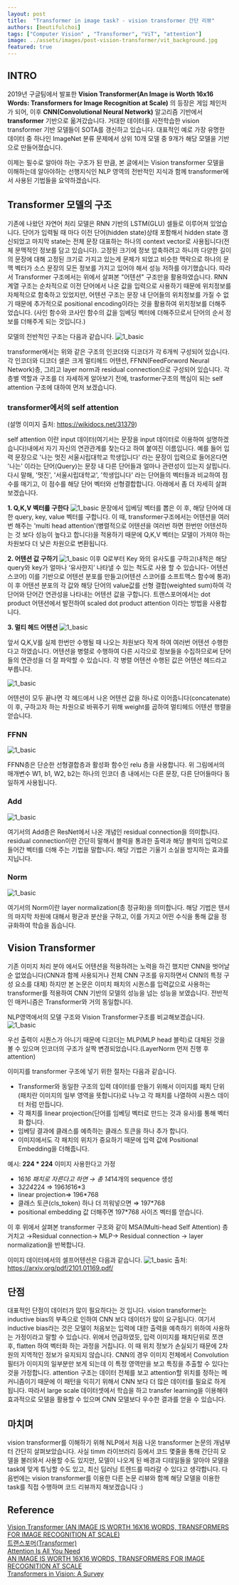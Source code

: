 ```yaml
---
layout: post
title:  "Transformer in image task? - vision transformer 간단 리뷰"
authors: [beutifulchoi]
tags: ["Computer Vision" , "Transformer", "ViT", "attention"]
image: ../assets/images/post-vision-transformer/vit_background.jpg
featured: true
---
```


## INTRO

2019년 구글팀에서 발표한 **Vision Transformer(An Image is Worth 16x16 Words: Transformers for Image Recognition at Scale)** 의 등장은 게임 체인저가 되어, 이후 **CNN(Convolutional Neural Network)** 알고리즘 기반에서 **transformer** 기반으로 옮겨갔습니다. 거대한 데이터를 사전학습한 vision transformer 기반 모델들이 SOTA를 갱신하고 있습니다. 대표적인 예로 가장 유명한 데이터 중 하나인 ImageNet 분류 문제에서 상위 10개 모델 중 9개가 해당 모델을 기반으로 만들어졌습니다.

이제는 필수로 알아야 하는 구조가 된 만큼, 본 글에서는 Vision transformer 모델을 이해하는데 알아야하는 선행지식인 NLP 영역의 전반적인 지식과 함께 transformer에서 사용된 기법들을 요약하겠습니다.

## Transformer 모델의 구조

기존에 나왔던 자연어 처리 모델은 RNN 기반의 LSTM(GLU) 셀들로 이루어져 있었습니다. 단어가 입력될 때 마다 이전 단어(hidden state)상태 포함해서 hidden state 갱신되었고 마지막 state는 전체 문장 대표하는 하나의 context vector로 사용됩니다(전체 문맥적인 정보를 담고 있습니다). 고정된 크기에 정보 압축하려고 하니까 다양한 길이의 문장에 대해 고정된 크기로 가지고 있는게 문제가 되었고 비슷한 맥락으로 하나의 문맥 벡터가 소스 문장의 모든 정보를 가지고 있어야 해서 성능 저하를 야기했습니다. 따라서 Transformer 구조에서는 위에서 살펴본 "어텐션" 구조만을 활용하였습니다. RNN 계열 구조는 순차적으로 이전 단어에서 나온 값을 입력으로 사용하기 때문에 위치정보를 자체적으로 함축하고 있었지만, 어텐션 구조는 문장 내 단어들의 위치정보를 가질 수 없기 때문에 추가적으로 positional encoding이라는 것을 활용하여 위치정보를 더해주었습니다.
(사인 함수와 코사인 함수의 값을 임베딩 벡터에 더해주므로서 단어의 순서 정보를 더해주게 되는 것입니다.)

모델의 전반적인 구조는 다음과 같습니다.
![1_basic](../assets/images/post-vision-transformer/transformer_model.JPG)

transformer에서는 위와 같은 구조의 인코더와 디코더가 각 6개씩 구성되어 있습니다.
각 인코더와 디코더 셀은 크게 멀티헤드 어텐션, FFNN(FeedForword Neural Network)층, 그리고 layer norm과 residual connection으로 구성되어 있습니다. 
각 층별 역할과 구조를 더 자세하게 알아보기 전에, trasformer구조의 핵심이 되는 self attention 구조에 대하여 먼저 보겠습니다.

### transformer에서의 self attention 
(설명 이미지 출처: https://wikidocs.net/31379)

self attention 이란 input 데이터(여기서는 문장을 input 데이터로 이용하여 설명하겠습니다)내에서 자기 자신의 연관관계를 찾는다고 하여 붙여진 이름입니다. 
예를 들어 입력 문장으로 '나는 멋진 서울시립대학교 학생입니다' 라는 문장이 입력으로 들어온다면 '나는' 이라는 단어(Query)는 문장 내 다른 단어들과 얼마나 관련성이 있는지 살핍니다. 다시 말해, '멋진', '서울시립대학교', '학생입니다' 라는 단어들의 벡터들과 비교하여 점수를 매기고, 이 점수를 해당 단어 벡터와 선형결합합니다. 아래에서 좀 더 자세히 살펴보겠습니다.

**1. Q,K,V 벡터를 구한다**
![1_basic](../assets/images/post-vision-transformer/qkv.JPG)
문장에서 임베딩 벡터를 뽑은 이 후, 해당 단어에 대한 query, key, value 벡터를 구합니다. 이 때, transformer구조에서는 어텐션을 여러번 해주는 'multi head attention'(병렬적으로 어텐션을 여러번 하면 한번만 어텐션하는 것 보다 성능이 높다고 합니다)을 적용하기 때문에 Q,K,V 벡터는 모델이 가져야 하는 차원보다 더 낮은 차원으로 변환됩니다. 

**2. 어텐션 값 구하기**
![1_basic](../assets/images/post-vision-transformer/att_value.JPG)
이후 Q로부터 Key 와의 유사도를 구하고(내적은 해당 query와 key가 얼마나 ‘유사한지’ 나타낼 수 있는 척도로 사용 할 수 있습니다- 어텐션 스코어) 이를 기반으로 어텐션 분포를 만들고(어텐션 스코어를 소프트맥스 함수에 통과)이 후 어텐션 분포의 각 값와 해당 단어의 value값를 선형 결합(weighted sum)하여 각 단어와 단어간 연관성을 나타내는 어텐션 값을 구합니다. 트랜스포머에서는 dot product 어텐션에서 발전하여 scaled dot product attention 이라는 방법을 사용합니다. 

**3. 멀티 헤드 어텐션**
![1_basic](../assets/images/post-vision-transformer/multi_att.JPG)

앞서 Q,K,V를 실제 한번만 수행될 때 나오는 차원보다 작게 하여 여러번 어텐션 수행한다고 하였습니다. 어텐션을 병렬로 수행하여 다른 시각으로 정보들을 수집하므로써 단어들의 연관성을 더 잘 파악할 수 있습니다. 각 병렬 어텐션 수행된 값은 어텐션 헤드라고 부릅니다. 

![1_basic](../assets/images/post-vision-transformer/att_out.JPG)

어텐션이 모두 끝나면 각 헤드에서 나온 어텐션 값을 하나로 이어줍니다(concatenate)
이 후, 구하고자 하는 차원으로 바꿔주기 위해 weight를 곱하여 멀티헤드 어텐션 행렬을 얻습니다.

### FFNN
![1_basic](../assets/images/post-vision-transformer/ffnn.JPG)

FFNN층은 단순한 선형결합층과 활성화 함수인 relu 층을 사용합니다.
위 그림에서의 매개변수 W1, b1, W2, b2는 하나의 인코더 층 내에서는 다른 문장, 다른 단어들마다 동일하게 사용됩니다.

### Add
![1_basic](../assets/images/post-vision-transformer/residual.JPG)

여기서의 Add층은 ResNet에서 나온 개념인 residual connection을 의미합니다. residual connection이란 간단히 말해서 블럭을 통과한 출력과 해당 블럭의 입력으로 들어간 벡터를 더해 주는 기법을 말합니다. 해당 기법은 기울기 소실을 방지하는 효과를 지닙니다.

### Norm
![1_basic](../assets/images/post-vision-transformer/layernorm.JPG)

여기서의 Norm이란 layer normalization(층 정규화)을 의미합니다. 해당 기법은 텐서의 마지막 차원에 대해서 평균과 분산을 구하고, 이를 가지고 어떤 수식을 통해 값을 정규화하여 학습을 돕습니다.

## Vision Transformer
기존 이미지 처리 분야 에서도 어텐션을 적용하려는 노력을 하긴 했지만 CNN을 벗어날 순 없었습니다(CNN과 함께 사용되거나 전체 CNN 구조를 유지하면서 CNN의 특정 구성 요소를 대체) 하지만 본 논문은 이미치 패치의 시퀀스를 입력값으로 사용하는 transformer를 적용하여 CNN 기반의 모델의 성능을 넘는 성능을 보였습니다.
전반적인 매커니즘은 Transformer와 거의 동일합니다.

NLP영역에서의 모델 구조와 Vision Transformer구조를 비교해보겠습니다.
![1_basic](../assets/images/post-vision-transformer/layernorm.JPG)

우선 출력이 시퀀스가 아니기 때문에 디코더는 MLP(MLP head 블럭)로 대체된 것을 볼 수 있으며 인코더의 구조가 살짝 변경되었습니다.(LayerNorm 먼저 진행 후 attention)

이미지를 transformer 구조에 넣기 위한 절차는 다음과 같습니다.
- Transformer와 동일한 구조의 입력 데이터를 만들기 위해서 이미지를 패치 단위(패치란 이미지의 일부 영역을 뜻합니다)로 나누고 각 패치를 나열하여 시퀀스 데이터 처럼 만듭니다.
- 각 패치를 linear projection(단어를 임베딩 벡터로 만드는 것과 유사)를 통해 벡터화 합니다.
- 임베딩 결과에 클래스를 예측하는 클래스 토큰을 하나 추가 합니다.
- 이미지에서도 각 패치의 위치가 중요하기 때문에 입력 값에 Positional Embedding을 더해줍니다. 

예시: **224 * 224** 이미지 사용한다고 가정
- 16*16 패치로 자른다고 하면 → 총 14*14개의 sequence 생성
- 3*224*224 ⇒ 196*16*16*3
- linear projection⇒ 196*768 
- 클래스 토큰(cls_token) 하나 더 끼워넣으면 ⇒ 197*768
- positional embedding 값 더해주면 197*768 사이즈 벡터를 얻습니다.

이 후 위에서 살펴본 transformer 구조와 같이 MSA(Multi-head Self Attention) 층 거치고 →Residual connection→ MLP→ Residual connection → layer normalization을 반복합니다. 

이미지 데이터에서의 셀프어텐션은 다음과 같습니다.
![1_basic](../assets/images/post-vision-transformer/att_vit.JPG)
출처: https://arxiv.org/pdf/2101.01169.pdf/

## 단점
대표적인 단점이 데이터가 많이 필요하다는 것 입니다. vision transformer는 inductive bias의 부족으로 인하여 CNN 보다 데이터가 많이 요구됩니다.
여기서 inductive bias라는 것은 모델이 처음보는 입력에 대한 출력을 예측하기 위하여 사용하는 가정이라고 말할 수 있습니다.
위에서 언급하였듯, 입력 이미지를 패치단위로 쪼갠 후, flatten 하여 벡터화 하는 과정을 거칩니다. 이 때 위치 정보가 손실되기 때문에 2차원의 지역적인 정보가 유지되지 않습니다. CNN의 경우 이미지 전체에서 Convolution 필터가 이미지의 일부분만 보게 되는데 이 특정 영역만을 보고 특징을 추출할 수 있다는 것을 가정합니다. attention 구조는 데이터 전체를 보고 attention할 위치를 정하는 메커니즘이기 때문에 이 패턴을 익히기 위해서 CNN 보다 더 많은 데이터를 필요로 하게 됩니다. 
따라서 large scale 데이터셋에서 학습을 하고 transfer learning을 이용해야 효과적으로 모델을 활용할 수 있으며 CNN 모델보다 우수한 결과를 얻을 수 있습니다.

## 마치며
vision transformer를 이해하기 위해 NLP에서 처음 나온 transformer 논문의 개념부터 간단히 살펴보았습니다. 사실 timm 라이브러리 등에서 코드 몇줄을 통해 간단히 모델을 불러와서 사용할 수도 있지만, 모델이 나오게 된 배경과 디테일들을 알아야 모델을 task에 맞게 튜닝할 수도 있고, 최신 딥러닝 트렌드를 따라갈 수 있다고 생각합니다.
다음번에는 vision transformer를 이용한 다른 논문 리뷰와 함께 해당 모델을 이용한 task를 직접 수행하며 코드 리뷰까지 해보겠습니다 :)

## Reference

[Vision Transformer (AN IMAGE IS WORTH 16X16 WORDS, TRANSFORMERS FOR IMAGE RECOGNITION AT SCALE)](https://gaussian37.github.io/dl-concept-vit/)  
[트랜스포머(Transformer)](https://wikidocs.net/31379)  
[Attention Is All You Need](https://arxiv.org/pdf/1706.03762.pdf)  
[AN IMAGE IS WORTH 16X16 WORDS, TRANSFORMERS FOR IMAGE RECOGNITION AT SCALE](https://arxiv.org/pdf/2010.11929.pdf/)  
[Transformers in Vision: A Survey](https://arxiv.org/pdf/2101.01169.pdf/)  
